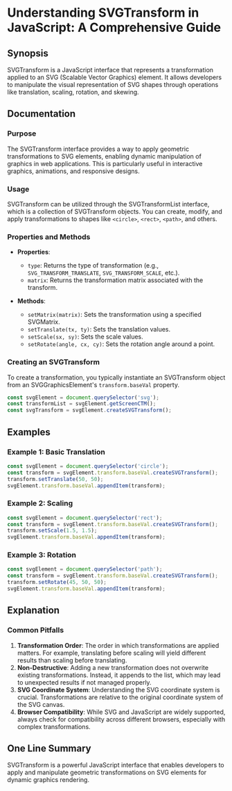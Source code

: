 <!--
Meta Description: # Understanding SVGTransform in JavaScript: A Comprehensive Guide ## Synopsis SVGTransform is a JavaScript interface that represents a transformation ...
Meta Keywords: transform, svgelement, svgtransform, svg, const
-->

# Understanding SVGTransform in JavaScript: A Comprehensive Guide

## Synopsis
SVGTransform is a JavaScript interface that represents a transformation applied to an SVG (Scalable Vector Graphics) element. It allows developers to manipulate the visual representation of SVG shapes through operations like translation, scaling, rotation, and skewing.

## Documentation
### Purpose
The SVGTransform interface provides a way to apply geometric transformations to SVG elements, enabling dynamic manipulation of graphics in web applications. This is particularly useful in interactive graphics, animations, and responsive designs.

### Usage
SVGTransform can be utilized through the SVGTransformList interface, which is a collection of SVGTransform objects. You can create, modify, and apply transformations to shapes like `<circle>`, `<rect>`, `<path>`, and others.

### Properties and Methods
- **Properties**:
  - `type`: Returns the type of transformation (e.g., `SVG_TRANSFORM_TRANSLATE`, `SVG_TRANSFORM_SCALE`, etc.).
  - `matrix`: Returns the transformation matrix associated with the transform.

- **Methods**:
  - `setMatrix(matrix)`: Sets the transformation using a specified SVGMatrix.
  - `setTranslate(tx, ty)`: Sets the translation values.
  - `setScale(sx, sy)`: Sets the scale values.
  - `setRotate(angle, cx, cy)`: Sets the rotation angle around a point.

### Creating an SVGTransform
To create a transformation, you typically instantiate an SVGTransform object from an SVGGraphicsElement's `transform.baseVal` property.

```javascript
const svgElement = document.querySelector('svg');
const transformList = svgElement.getScreenCTM();
const svgTransform = svgElement.createSVGTransform();
```

## Examples
### Example 1: Basic Translation
```javascript
const svgElement = document.querySelector('circle');
const transform = svgElement.transform.baseVal.createSVGTransform();
transform.setTranslate(50, 50);
svgElement.transform.baseVal.appendItem(transform);
```

### Example 2: Scaling
```javascript
const svgElement = document.querySelector('rect');
const transform = svgElement.transform.baseVal.createSVGTransform();
transform.setScale(1.5, 1.5);
svgElement.transform.baseVal.appendItem(transform);
```

### Example 3: Rotation
```javascript
const svgElement = document.querySelector('path');
const transform = svgElement.transform.baseVal.createSVGTransform();
transform.setRotate(45, 50, 50);
svgElement.transform.baseVal.appendItem(transform);
```

## Explanation
### Common Pitfalls
1. **Transformation Order**: The order in which transformations are applied matters. For example, translating before scaling will yield different results than scaling before translating.
2. **Non-Destructive**: Adding a new transformation does not overwrite existing transformations. Instead, it appends to the list, which may lead to unexpected results if not managed properly.
3. **SVG Coordinate System**: Understanding the SVG coordinate system is crucial. Transformations are relative to the original coordinate system of the SVG canvas.
4. **Browser Compatibility**: While SVG and JavaScript are widely supported, always check for compatibility across different browsers, especially with complex transformations.

## One Line Summary
SVGTransform is a powerful JavaScript interface that enables developers to apply and manipulate geometric transformations on SVG elements for dynamic graphics rendering.